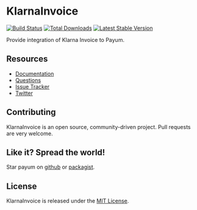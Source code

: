 # KlarnaInvoice
[![Build Status](https://travis-ci.org/Payum/KlarnaInvoice.png?branch=master)](https://travis-ci.org/Payum/KlarnaInvoice)
[![Total Downloads](https://poser.pugx.org/payum/klarna-invoice/d/total.png)](https://packagist.org/packages/payum/klarna-invoice)
[![Latest Stable Version](https://poser.pugx.org/payum/klarna-invoice/version.png)](https://packagist.org/packages/payum/klarna-invoice)

Provide integration of Klarna Invoice to Payum.

## Resources

* [Documentation](http://payum.org/doc#KlarnaInvoice)
* [Questions](http://stackoverflow.com/questions/tagged/payum)
* [Issue Tracker](https://github.com/Payum/Payum/issues)
* [Twitter](https://twitter.com/payumphp)

## Contributing

KlarnaInvoice is an open source, community-driven project. Pull requests are very welcome.

## Like it? Spread the world!

Star payum on [github](https://github.com/Payum/KlarnaInvoice) or [packagist](https://packagist.org/packages/payum/klarna-invoice).

## License

KlarnaInvoice is released under the [MIT License](LICENSE).